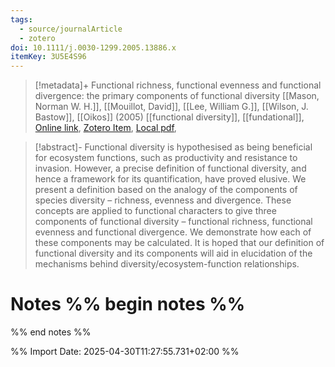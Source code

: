 ```yaml
---
tags:
  - source/journalArticle
  - zotero
doi: 10.1111/j.0030-1299.2005.13886.x
itemKey: 3U5E4S96
---
```

>[!metadata]+
> Functional richness, functional evenness and functional divergence: the primary components of functional diversity
> [[Mason, Norman W. H.]], [[Mouillot, David]], [[Lee, William G.]], [[Wilson, J. Bastow]], 
> [[Oikos]] (2005)
> [[functional diversity]], [[fundational]], 
> [Online link](https://onlinelibrary.wiley.com/doi/abs/10.1111/j.0030-1299.2005.13886.x), [Zotero Item](zotero://select/library/items/3U5E4S96), [Local pdf](file://C:/Users/aburg/Documents/references/zotero/storage/DRINFJ2M/Mason2005_Functionalrichnessa.pdf), 

>[!abstract]-
>Functional diversity is hypothesised as being beneficial for ecosystem functions, such as productivity and resistance to invasion. However, a precise definition of functional diversity, and hence a framework for its quantification, have proved elusive. We present a definition based on the analogy of the components of species diversity – richness, evenness and divergence. These concepts are applied to functional characters to give three components of functional diversity – functional richness, functional evenness and functional divergence. We demonstrate how each of these components may be calculated. It is hoped that our definition of functional diversity and its components will aid in elucidation of the mechanisms behind diversity/ecosystem-function relationships.

# Notes %% begin notes %% 
%% end notes %%




%% Import Date: 2025-04-30T11:27:55.731+02:00 %%
